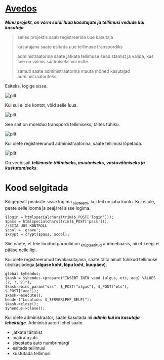 # [Avedos](https://yaroslavyekasov22.thkit.ee/Avedos/veoLisamine.php)

_**Minu projekt, on vorm saidi luua kasutajate ja tellimusi vedude kui kasutaja**_
> selles projektis saab registreerida uue kasutaja
>
> kasutajana saate esitada uue tellimuse transpordiks
>
> administraatorina saate jätkata tellimuse seadistamist ja valida, kas see on valmis saatmiseks või mitte.
>
> samuti saate administraatorina muuta mõned kasutajad administraatoriteks.
> 


Esiteks, logige sisse.

![pilt](https://github.com/yaroslavYekasov/Avedos/assets/120181426/87dd304d-b488-4d0e-a8d1-f18203c0f25a)

Kui sul ei ole kontot, võid selle luua.

![pilt](https://github.com/yaroslavYekasov/Avedos/assets/120181426/d8bf2052-4f0c-4e63-8270-4470510c6ea7)

See sait on mõeldud transpordi tellimiseks, täites tühiku.

![pilt](https://github.com/yaroslavYekasov/Avedos/assets/120181426/8bcb2d4c-6950-4785-ad6f-8a1df9d40b4b)

Kui olete registreerunud administraatorina, saate tellimusi lõpetada.

![pilt](https://github.com/yaroslavYekasov/Avedos/assets/120181426/7491f9b7-46e3-4dec-ba37-8f912d2148de)

On veebisait ***tellimuste täitmiseks, muutmiseks, vastuvõtmiseks ja kustutamiseks***.

# Kood selgitada

Kõigepealt peaksite sisse logima <sub>süsteemi</sub>, kui teil on juba konto. Kui ei ole, peate selle looma ja seejärel sisse logima.

    $login = htmlspecialchars(trim($_POST['login']));
    $pass = htmlspecialchars(trim($_POST['pass']));
    //SIIA UUS KONTROLL
    $cool = 'grave';
    $krypt = crypt($pass, $cool);
Siin näete, et teie loodud paroolid on <sub>krüpteeritud</sub> andmebaasis, nii et keegi ei pääse neile ligi.

Kui olete registreerunud tavakasutajana, saate täita ainult tühikud tellimuse üksikasjadega **(alguse koht, lõpu koht, kuupäev)**.

    global $yhendus;
    $kask = $yhendus->prepare("INSERT INTO veod (algus, ots, aeg) VALUES (?, ?, ?)");
    $kask->bind_param("sss", $_POST["algus"], $_POST["ots"], $_POST["aeg"]);
    $kask->execute();
    header("Location: $_SERVER[PHP_SELF]");
    $kask->close();
    $yhendus->close();
Kui olete administraator, saate kasutada nii ***admin kui ka kasutaja lehekülge***. Administraatori lehel saate  
- jätkata täitmist
- määrata juhi
- sisestada auto numbrimärgi
- esitada tellimusi
- kustutada tellimusi

